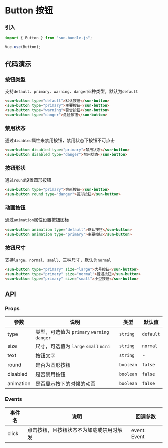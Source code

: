 # Button 按钮

### 引入

```javascript
import { Button } from "sun-bundle.js";

Vue.use(Button);
```

## 代码演示

### 按钮类型

支持`default`、`primary`、`warning`、`danger`四种类型，默认为`default`

```html
<sun-button type="default">默认按钮</sun-button>
<sun-button type="primary">主要按钮</sun-button>
<sun-button type="warning">警告按钮</sun-button>
<sun-button type="danger">危险按钮</sun-button>
```

### 禁用状态

通过`disabled`属性来禁用按钮，禁用状态下按钮不可点击

```html
<sun-button disabled type="primary">禁用状态</sun-button>
<sun-button disabled type="danger">禁用状态</sun-button>
```

### 按钮形状

通过`round`设置圆形按钮

```html
<sun-button type="primary">方形按钮</sun-button>
<sun-button round type="danger">圆形按钮</sun-button>
```

### 动画按钮

通过`animation`属性设置按钮图标

```html
<sun-button animation type="default">默认按钮</sun-button>
<sun-button animation type="primary">主要按钮</sun-button>
```

### 按钮尺寸

支持`large`、`normal`、`small`、三种尺寸，默认为`normal`

```html
<sun-button type="primary" size="large">大号按钮</sun-button>
<sun-button type="primary" size="normal">普通按钮</sun-button>
<sun-button type="primary" size="small">小型按钮</sun-button>
```

## API

### Props

| 参数      | 说明                                        | 类型      | 默认值    |
| --------- | ------------------------------------------- | --------- | --------- |
| type      | 类型，可选值为 `primary` `warning` `danger` | `string`  | `default` |
| size      | 尺寸，可选值为 `large` `small` `mini`       | `string`  | `normal`  |
| text      | 按钮文字                                    | `string`  | -         |
| round     | 是否为圆形按钮                              | `boolean` | `false`   |
| disabled  | 是否禁用按钮                                | `boolean` | `false`   |
| animation | 是否显示按下的时候的动画                    | `boolean` | `false`   |

### Events

| 事件名 | 说明                                     | 回调参数     |
| ------ | ---------------------------------------- | ------------ |
| click  | 点击按钮，且按钮状态不为加载或禁用时触发 | event: Event |

